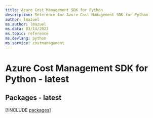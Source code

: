 ```yaml
---
title: Azure Cost Management SDK for Python
description: Reference for Azure Cost Management SDK for Python
author: lmazuel
ms.author: lmazuel
ms.data: 03/14/2023
ms.topic: reference
ms.devlang: python
ms.service: costmanagement
---
```

# Azure Cost Management SDK for Python - latest
## Packages - latest
[!INCLUDE [packages](cost-management-index.md)]